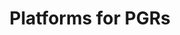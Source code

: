 ---
title: Platforms for PGRs
summary: pages you need for your daily tasks
tags:
- PGR Platforms
date: 

authors:
  - lenka
# Optional external URL for project (replaces project detail page).
external_link: "https://uob.sharepoint.com/sites/bristol-doctoral-college/SitePages/Platforms-for-PGRs.aspx"

image:
  caption: 
  focal_point: Smart

links:

url_code: ""
url_pdf: ""
url_slides: ""
url_video: ""

# Slides (optional).
#   Associate this project with Markdown slides.
#   Simply enter your slide deck's filename without extension.
#   E.g. `slides = "example-slides"` references `content/slides/example-slides.md`.
#   Otherwise, set `slides = ""`.
slides: 
---